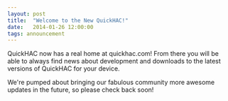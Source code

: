 ```yaml
---
layout: post
title:  "Welcome to the New QuickHAC!"
date:   2014-01-26 12:00:00
tags: announcement
---
```


QuickHAC now has a real home at quickhac.com! From there you will be able to always find news about development and downloads to the latest versions of QuickHAC for your device.

We're pumped about bringing our fabulous community more awesome updates in the future, so please check back soon!
